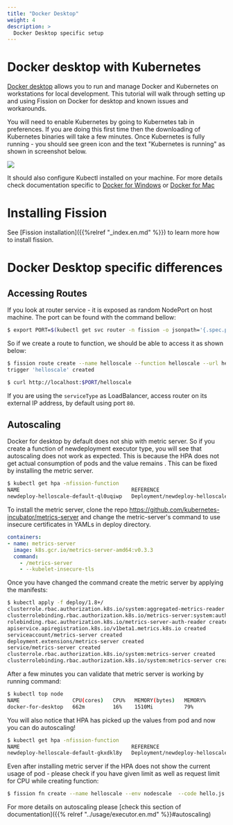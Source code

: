```yaml
---
title: "Docker Desktop"
weight: 4
description: >
  Docker Desktop specific setup 
---
```


# Docker desktop with Kubernetes

[Docker desktop](https://www.docker.com/products/docker-desktop) allows you to run and manage Docker and Kubernetes on 
workstations for local development. This tutorial will walk through setting up and using Fission on Docker for desktop 
and known issues and workarounds.

You will need to enable Kubernetes by going to Kubernetes tab in preferences. If you are doing this first time then 
the downloading of Kubernetes binaries will take a few minutes. Once Kubernetes is fully running - you should see green 
icon and the text "Kubernetes is running" as shown in screenshot below.

![](../assets/docker-desktop.png)

It should also configure Kubectl installed on your machine. For more details check documentation 
specific to [Docker for Windows](https://docs.docker.com/docker-for-windows/) or [Docker for Mac](https://docs.docker.com/docker-for-mac/)

# Installing Fission

See [Fission installation]({{%relref "_index.en.md" %}}) to learn more how to install fission.

# Docker Desktop specific differences

## Accessing Routes

If you look at router service - it is exposed as random NodePort on host machine. The port can be found with the command bellow:

```bash
$ export PORT=$(kubectl get svc router -n fission -o jsonpath='{.spec.ports[0].nodePort}')
```

So if we create a route to function, we should be able to access it as shown below:

```bash
$ fission route create --name helloscale --function helloscale --url helloscale
trigger 'helloscale' created

$ curl http://localhost:$PORT/helloscale
```

If you are using the `serviceType` as LoadBalancer, access router on its external IP address, by default using port `80`.

## Autoscaling

Docker for desktop by default does not ship with metric server. So if you create a function of newdeployment executor type, you will see that autoscaling does not work as expected. This is because the HPA does not get actual consumption of pods and the value remains <unknown>. This can be fixed by installing the metric server.

```bash
$ kubectl get hpa -nfission-function
NAME                                    REFERENCE                                          TARGETS         MINPODS   MAXPODS   REPLICAS   AGE
newdeploy-helloscale-default-ql0uqiwp   Deployment/newdeploy-helloscale-default-ql0uqiwp   <unknown>/50%   1         6         1          20h
```

To install the metric server, clone the repo https://github.com/kubernetes-incubator/metrics-server and change the metric-server's command to use insecure certificates in YAMLs in deploy directory.

``` yaml
containers:
- name: metrics-server
  image: k8s.gcr.io/metrics-server-amd64:v0.3.3
  command:
    - /metrics-server
    - --kubelet-insecure-tls
```

Once you have changed the command create the metric server by applying the manifests:

```bash
$ kubectl apply -f deploy/1.8+/
clusterrole.rbac.authorization.k8s.io/system:aggregated-metrics-reader created
clusterrolebinding.rbac.authorization.k8s.io/metrics-server:system:auth-delegator created
rolebinding.rbac.authorization.k8s.io/metrics-server-auth-reader created
apiservice.apiregistration.k8s.io/v1beta1.metrics.k8s.io created
serviceaccount/metrics-server created
deployment.extensions/metrics-server created
service/metrics-server created
clusterrole.rbac.authorization.k8s.io/system:metrics-server created
clusterrolebinding.rbac.authorization.k8s.io/system:metrics-server created
```

After a few minutes you can validate that metric server is working by running command:

```bash
$ kubectl top node
NAME                 CPU(cores)   CPU%   MEMORY(bytes)   MEMORY%
docker-for-desktop   662m         16%    1510Mi          79%
```

You will also notice that HPA has picked up the values from pod and now you can do autoscaling!

```bash
$ kubectl get hpa -nfission-function
NAME                                    REFERENCE                                          TARGETS         MINPODS   MAXPODS   REPLICAS   AGE
newdeploy-helloscale-default-gkxdkl8y   Deployment/newdeploy-helloscale-default-gkxdkl8y   20%/50%   1         6         1          48s
```

Even after installing metric server if the HPA does not show the current usage of pod - please check if you have given limit as well as request limit for CPU while creating function:

```bash
$ fission fn create --name helloscale --env nodescale  --code hello.js --executortype newdeploy --minmemory 64 --maxmemory 128 --mincpu 100 --maxcpu 500 --minscale 1 --maxscale 6  --targetcpu 50
```
For more details on autoscaling please [check this section of documentation]({{% relref "../usage/executor.en.md" %}}#autoscaling)
